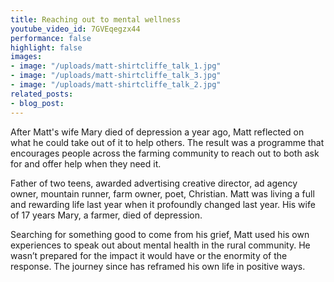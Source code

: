 ```yaml
---
title: Reaching out to mental wellness
youtube_video_id: 7GVEqegzx44
performance: false
highlight: false
images:
- image: "/uploads/matt-shirtcliffe_talk_1.jpg"
- image: "/uploads/matt-shirtcliffe_talk_3.jpg"
- image: "/uploads/matt-shirtcliffe_talk_2.jpg"
related_posts:
- blog_post: 
---
```


After Matt's wife Mary died of depression a year ago, Matt reflected on what he could take out of it to help others. The result was a programme that encourages people across the farming community to reach out to both ask for and offer help when they need it.

Father of two teens, awarded advertising creative director, ad agency owner, mountain runner, farm owner, poet, Christian. Matt was living a full and rewarding life last year when it profoundly changed last year. His wife of 17 years Mary, a farmer, died of depression.

Searching for something good to come from his grief, Matt used his own experiences to speak out about mental health in the rural community. He wasn’t prepared for the impact it would have or the enormity of the response. The journey since has reframed his own life in positive ways.